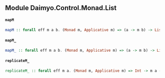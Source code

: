 ## Module Daimyo.Control.Monad.List

#### `mapM`

``` purescript
mapM :: forall eff m a b. (Monad m, Applicative m) => (a -> m b) -> List a -> m (List b)
```

#### `mapM_`

``` purescript
mapM_ :: forall eff m a b. (Monad m, Applicative m) => (a -> m b) -> List a -> m Unit
```

#### `replicateM_`

``` purescript
replicateM_ :: forall eff m a. (Monad m, Applicative m) => Int -> m a -> m Unit
```


